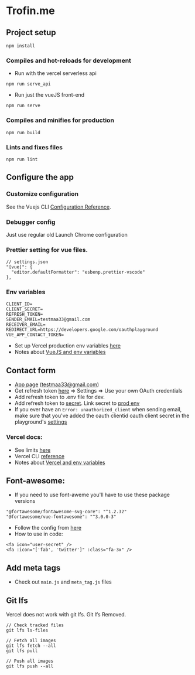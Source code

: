 # Trofin.me

## Project setup

```
npm install
```

### Compiles and hot-reloads for development

- Run with the vercel serverless api

```
npm run serve_api
```

- Run just the vueJS front-end

```
npm run serve
```

### Compiles and minifies for production

```
npm run build
```

### Lints and fixes files

```
npm run lint
```

## Configure the app

### Customize configuration

See the Vuejs CLI [Configuration Reference](https://cli.vuejs.org/config/).

### Debugger config

Just use regular old Launch Chrome configuration

### Prettier setting for vue files.

```
// settings.json
"[vue]": {
  "editor.defaultFormatter": "esbenp.prettier-vscode"
},
```

### Env variables

```
CLIENT_ID=
CLIENT_SECRET=
REFRESH_TOKEN=
SENDER_EMAIL=testmaa33@gmail.com
RECEIVER_EMAIL=
REDIRECT_URL=https://developers.google.com/oauthplayground
VUE_APP_CONTACT_TOKEN=
```

- Set up Vercel production env variables [here](https://vercel.com/victortrofin/personal-website/settings/environment-variables)
- Notes about [VueJS and env variables](https://cli.vuejs.org/guide/mode-and-env.html#example-staging-mode)

## Contact form

- [App page](https://console.developers.google.com/apis/credentials?project=send-email-from-web-form) (testmaa33@gmail.com)
- Get refresh token [here](https://developers.google.com/oauthplayground/) => Settings => Use your own OAuth credentials
- Add refresh token to .env file for dev.
- Add refresh token to [secret](https://vercel.com/docs/cli#commands/secrets). Link secret to [prod env](https://vercel.com/docs/environment-variables#)
- If you ever have an `Error: unauthorized_client` when sending email, make sure that you've added the oauth clientid oauth client secret in the playground's [settings](https://github.com/nodemailer/nodemailer/issues/564#issuecomment-763905865)

### Vercel docs:

- See limits [here](https://vercel.com/docs/platform/limits#serverless-function-size)
- Vercel CLI [reference](https://vercel.com/docs/cli#commands/overview/basic-usage)
- Notes about [Vercel and env variables](https://vercel.com/docs/environment-variables#development-environment-variables)

## Font-awesome:

- If you need to use font-aweme you'll have to use these package versions

```
"@fortawesome/fontawesome-svg-core": "^1.2.32"
"@fortawesome/vue-fontawesome": "^3.0.0-3"
```

- Follow the config from [here](https://www.npmjs.com/package/@fortawesome/vue-fontawesome)
- How to use in code:

```
<fa icon="user-secret" />
<fa :icon="['fab', 'twitter']" :class="fa-3x" />
```

## Add meta tags

- Check out `main.js` and `meta_tag.js` files

## Git lfs

Vercel does not work with git lfs. Git lfs Removed.

```
// Check tracked files
git lfs ls-files

// Fetch all images
git lfs fetch --all
git lfs pull

// Push all images
git lfs push --all
```

